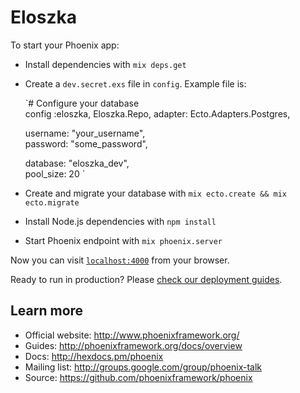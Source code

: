 # Eloszka

To start your Phoenix app:

  * Install dependencies with `mix deps.get`
  * Create a `dev.secret.exs` file in `config`. Example file is:

    `# Configure your database  
    config :eloszka, Eloszka.Repo,
      adapter: Ecto.Adapters.Postgres,

      username: "your_username",  
      password: "some_password",

      database: "eloszka_dev",  
      pool_size: 20
`
  * Create and migrate your database with `mix ecto.create && mix ecto.migrate`
  * Install Node.js dependencies with `npm install`
  * Start Phoenix endpoint with `mix phoenix.server`

Now you can visit [`localhost:4000`](http://localhost:4000) from your browser.

Ready to run in production? Please [check our deployment guides](http://www.phoenixframework.org/docs/deployment).

## Learn more

  * Official website: http://www.phoenixframework.org/
  * Guides: http://phoenixframework.org/docs/overview
  * Docs: http://hexdocs.pm/phoenix
  * Mailing list: http://groups.google.com/group/phoenix-talk
  * Source: https://github.com/phoenixframework/phoenix
